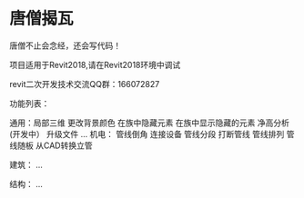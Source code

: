 # 唐僧揭瓦


唐僧不止会念经，还会写代码！

项目适用于Revit2018,请在Revit2018环境中调试

revit二次开发技术交流QQ群：166072827

功能列表：

通用：局部三维
     更改背景颜色
     在族中隐藏元素
     在族中显示隐藏的元素
     净高分析(开发中）
     升级文件
     ...
机电：
     管线倒角
     连接设备
     管线分段
     打断管线
     管线排列
     管线随板
     从CAD转换立管
     
建筑：
     ...
     
     
     
结构：
     ...
